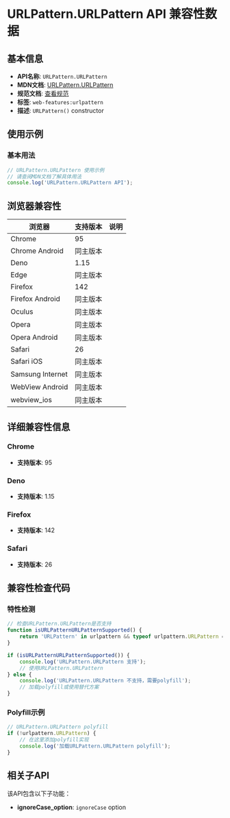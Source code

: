 # URLPattern.URLPattern API 兼容性数据

## 基本信息

- **API名称**: `URLPattern.URLPattern`
- **MDN文档**: [URLPattern.URLPattern](https://developer.mozilla.org/docs/Web/API/URLPattern/URLPattern)
- **规范文档**: [查看规范](https://urlpattern.spec.whatwg.org/#dom-urlpattern-urlpattern)
- **标签**: `web-features:urlpattern`
- **描述**: `URLPattern()` constructor

## 使用示例

### 基本用法

```javascript
// URLPattern.URLPattern 使用示例
// 请查阅MDN文档了解具体用法
console.log('URLPattern.URLPattern API');
```

## 浏览器兼容性

| 浏览器 | 支持版本 | 说明 |
|--------|----------|------|
| Chrome | 95 |  |
| Chrome Android | 同主版本 |  |
| Deno | 1.15 |  |
| Edge | 同主版本 |  |
| Firefox | 142 |  |
| Firefox Android | 同主版本 |  |
| Oculus | 同主版本 |  |
| Opera | 同主版本 |  |
| Opera Android | 同主版本 |  |
| Safari | 26 |  |
| Safari iOS | 同主版本 |  |
| Samsung Internet | 同主版本 |  |
| WebView Android | 同主版本 |  |
| webview_ios | 同主版本 |  |

## 详细兼容性信息

### Chrome

- **支持版本**: 95

### Deno

- **支持版本**: 1.15

### Firefox

- **支持版本**: 142

### Safari

- **支持版本**: 26

## 兼容性检查代码

### 特性检测

```javascript
// 检查URLPattern.URLPattern是否支持
function isURLPatternURLPatternSupported() {
    return 'URLPattern' in urlpattern && typeof urlpattern.URLPattern === 'function';
}

if (isURLPatternURLPatternSupported()) {
    console.log('URLPattern.URLPattern 支持');
    // 使用URLPattern.URLPattern
} else {
    console.log('URLPattern.URLPattern 不支持，需要polyfill');
    // 加载polyfill或使用替代方案
}
```

### Polyfill示例

```javascript
// URLPattern.URLPattern polyfill
if (!urlpattern.URLPattern) {
    // 在这里添加polyfill实现
    console.log('加载URLPattern.URLPattern polyfill');
}
```

## 相关子API

该API包含以下子功能：

- **ignoreCase_option**: `ignoreCase` option

